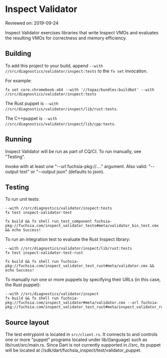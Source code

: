 # Inspect Validator

Reviewed on: 2019-09-24

Inspect Validator exercises libraries that write Inspect VMOs and evaluates
the resulting VMOs for correctness and memory efficiency.

## Building

To add this project to your build, append `--with //src/diagnostics/validator/inspect:tests`
to the `fx set` invocation.

For example:

```
fx set core.chromebook-x64 --with '//topaz/bundles:buildbot' --with //src/diagnostics/validator/inspect:tests
```

The Rust puppet is `--with //src/diagnostics/validator/inspect/lib/rust:tests`.

The C++puppet is `--with //src/diagnostics/validator/inspect/lib/cpp:tests`.

## Running

Inspect Validator will be run as part of CQ/CI. To run manually, see "Testing".

Invoke with at least one "--url fuchsia-pkg://...." argument.
Also valid: "--output text" or "--output json" (defaults to json).

## Testing
To run unit tests:
```
--with //src/diagnostics/validator/inspect:tests
fx test inspect-validator-test
```
```
fx build && fx shell run_test_component fuchsia-pkg://fuchsia.com/inspect_validator_tests#meta/validator_bin_test.cmx && echo Success!
```

To run an integration test to evaluate the Rust Inspect library:
```
--with //src/diagnostics/validator/inspect/lib/rust:tests
fx test inspect-validator-test-rust
```
```
fx build && fx shell run fuchsia-pkg://fuchsia.com/inspect_validator_test_rust#meta/validator.cmx && echo Success!
```

To manually run one or more puppets by specifying their URLs (in this case, the Rust puppet):
```
--with //src/diagnostics/validator/inspect
fx build && fx shell run fuchsia-pkg://fuchsia.com/inspect_validator#meta/validator.cmx --url fuchsia-pkg://fuchsia.com/inspect_validator_test_rust#meta/inspect_validator_rust_puppet.cmx
```

## Source layout

The test entrypoint is located in `src/client.rs`. It connects to and controls
one or more "puppet" programs located under lib/(language) such as
lib/rust/src/main.rs. Since Dart is not currently supported in //src, its
puppet will be located at //sdk/dart/fuchsia_inspect/test/validator_puppet.
